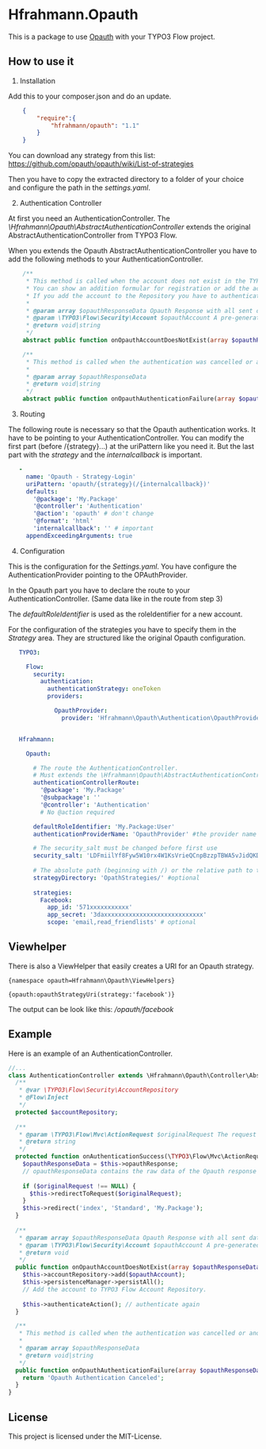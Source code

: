 Hfrahmann.Opauth
============

This is a package to use [Opauth](http://opauth.org) with your TYPO3 Flow project.


How to use it
-------------

1. Installation

 Add this to your composer.json and do an update.
 ```json
     {
         "require":{
             "hfrahmann/opauth": "1.1"
         }
     }
 ```

 You can download any strategy from this list: https://github.com/opauth/opauth/wiki/List-of-strategies

 Then you have to copy the extracted directory to a folder of your choice and configure the path in the *settings.yaml*.


2. Authentication Controller

 At first you need an AuthenticationController.
 The *\Hfrahmann\Opauth\AbstractAuthenticationController* extends the original AbstractAuthenticationController from TYPO3 Flow.

 When you extends the Opauth AbstractAuthenticationController you have to add the following methods to your AuthenticationController.

 ```php
     /**
      * This method is called when the account does not exist in the TYPO3 Flow Account Repository.
      * You can show an addition formular for registration or add the account directly to the Account Repository.
      * If you add the account to the Repository you have to authenticate again manually.
      *
      * @param array $opauthResponseData Opauth Response with all sent data depends on the used strategy (facebook, twitter, ...)
      * @param \TYPO3\Flow\Security\Account $opauthAccount A pre-generated account with the Opauth data
      * @return void|string
      */
     abstract public function onOpauthAccountDoesNotExist(array $opauthResponseData, \TYPO3\Flow\Security\Account $opauthAccount);

     /**
      * This method is called when the authentication was cancelled or another problem occurred at the provider.
      *
      * @param array $opauthResponseData
      * @return void|string
      */
     abstract public function onOpauthAuthenticationFailure(array $opauthResponseData);
 ```


3. Routing

 The following route is necessary so that the Opauth authentication works.
 It have to be pointing to your AuthenticationController.
 You can modify the first part (before /{strategy}...) at the uriPattern like you need it.
 But the last part with the *strategy* and the *internalcallback* is important.

 ```yaml
    -
      name: 'Opauth - Strategy-Login'
      uriPattern: 'opauth/{strategy}(/{internalcallback})'
      defaults:
        '@package': 'My.Package'
        '@controller': 'Authentication'
        '@action': 'opauth' # don't change
        '@format': 'html'
        'internalcallback': '' # important
      appendExceedingArguments: true
 ```


4. Configuration

 This is the configuration for the *Settings.yaml*.
 You have configure the AuthenticationProvider pointing to the OPAuthProvider.

 In the Opauth part you have to declare the route to your AuthenticationController. (Same data like in the route from step 3)

 The *defaultRoleIdentifier* is used as the roleIdentifier for a new account.

 For the configuration of the strategies you have to specify them in the *Strategy* area.
 They are structured like the original Opauth configuration.

 ```yaml
    TYPO3:

      Flow:
        security:
          authentication:
            authenticationStrategy: oneToken
            providers:

              OpauthProvider:
                provider: 'Hfrahmann\Opauth\Authentication\OpauthProvider'


    Hfrahmann:

      Opauth:

        # The route the AuthenticationController.
        # Must extends the \Hfrahmann\Opauth\AbstractAuthenticationController.
        authenticationControllerRoute:
          '@package': 'My.Package'
          '@subpackage': ''
          '@controller': 'Authentication'
          # No @action required

        defaultRoleIdentifier: 'My.Package:User'
        authenticationProviderName: 'OpauthProvider' #the provider name from top

        # The security_salt must be changed before first use
        security_salt: 'LDFmiilYf8Fyw5W10rx4W1KsVrieQCnpBzzpTBWA5vJidQKDx8pMJbmw28R1C4m'
        
        # The absolute path (beginning with /) or the relative path to the flow directory.
        strategyDirectory: 'OpathStrategies/' #optional
        
        strategies:
          Facebook:
            app_id: '571xxxxxxxxxxx'
            app_secret: '3daxxxxxxxxxxxxxxxxxxxxxxxxxxxx'
            scope: 'email,read_friendlists' # optional
 ```


Viewhelper
----------

There is also a ViewHelper that easily creates a URI for an Opauth strategy.

```
{namespace opauth=Hfrahmann\Opauth\ViewHelpers}

{opauth:opauthStrategyUri(strategy:'facebook')}
```

The output can be look like this: */opauth/facebook*


Example
-------

Here is an example of an AuthenticationController.

```php
//...
class AuthenticationController extends \Hfrahmann\Opauth\Controller\AbstractAuthenticationController {
  /**
   * @var \TYPO3\Flow\Security\AccountRepository
   * @Flow\Inject
   */
  protected $accountRepository;
  
  /**
   * @param \TYPO3\Flow\Mvc\ActionRequest $originalRequest The request that was intercepted by the security framework, NULL if there was none
   * @return string
   */
  protected function onAuthenticationSuccess(\TYPO3\Flow\Mvc\ActionRequest $originalRequest = NULL) {
    $opauthResponseData = $this->opauthResponse;
    // opauthResponseData contains the raw data of the Opauth response
  
    if ($originalRequest !== NULL) {
      $this->redirectToRequest($originalRequest);
    }
    $this->redirect('index', 'Standard', 'My.Package');
  }
  
  /**
   * @param array $opauthResponseData Opauth Response with all sent data
   * @param \TYPO3\Flow\Security\Account $opauthAccount A pre-generated account with the Opauth data
   * @return void
   */
  public function onOpauthAccountDoesNotExist(array $opauthResponseData, \TYPO3\Flow\Security\Account $opauthAccount) {
    $this->accountRepository->add($opauthAccount);
    $this->persistenceManager->persistAll();
    // Add the account to TYPO3 Flow Account Repository.
    
    $this->authenticateAction(); // authenticate again
  }

  /**
   * This method is called when the authentication was cancelled or another problem occurred at the provider.
   *
   * @param array $opauthResponseData
   * @return void|string
   */
  public function onOpauthAuthenticationFailure(array $opauthResponseData) {
    return 'Opauth Authentication Canceled';
  }
}
```


License
-------

This project is licensed under the MIT-License.

